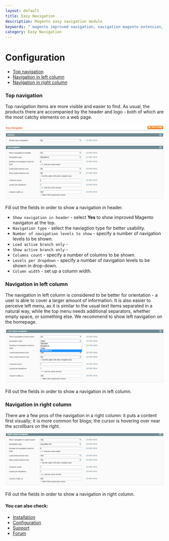 ```yaml
---
layout: default
title: Easy Navigation
description: Magento easy navigation module
keywords: " magento improved navigation, navigation magento extension, magento navigation menu, left navigation menu magento "
category: Easy Navigation
---
```


# Configuration

-   [Top navigation](#top-navigation)
-   [Navigation in left column](#navigation-in-left-column)
-   [Navigation in right column](#navigation-in-right-column)

### Top navigation

Top navigation items are more visible and easier to find. As usual, the products there are accompanied by the header and logo - both of which are the most catchy elements on a web page.

![Magento top navigation](/images/m1/extensions/easy-navigation/top-navigation.png)

Fill out the fields in order to show a navigation in header.

-   `Show navigation in header` - select **Yes** to show improved Magento navigaton at the top.
-   `Navigation type` - select the naviagtion type for better usability.
-   `Number of navigation levels to show` - specify a number of navigation levels to be shown.
-   `Load active branch only` - 
-   `Show active branch only` -
-	`Columns count` - specify a number of columns to be shown.
-	`Levels per dropdown` - specify a number of navigation levels to be shown in drop-down.
-   `Column width` - set up a column width.

### Navigation in left column

The navigation in left column is considered to be better for orientation - a user is able to cover a larger amount of information. It is also easier to perceive left menu, as it is similar to the usual text items separated in a natural way, while the top menu needs additional separators, whether empty space, or something else. We recommend to show left navigation on the homepage. 

![Improved navigation in left column](/images/m1/extensions/easy-navigation/left-column-navigation.png)

Fill out the fields in order to show a navigation in left column.

### Navigation in right column

There are a few pros of the navigation in a right column: it puts a content first visually; it is more common for blogs; the cursor is hovering over near the scrollbars on the right.

![Improved navigation in right column](/images/m1/extensions/easy-navigation/right-column-navigation.png)

Fill out the fields in order to show a navigation in right column.

#### You can also check:

*   [Installation](../installation/)
*   [Configuration](../configuration/)
*   [Support](https://swissuplabs.com/contacts/)
*   [Forum](https://swissuplabs.com/magento-forum/)